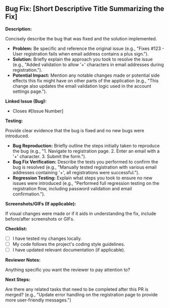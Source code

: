 ##  Bug Fix: [Short Descriptive Title Summarizing the Fix]

**Description:**

Concisely describe the bug that was fixed and the solution implemented. 

* **Problem:** Be specific and reference the original issue (e.g., "Fixes #123 - User registration fails when email address contains a plus sign."). 
* **Solution:** Briefly explain the approach you took to resolve the issue (e.g., "Added validation to allow '+' characters in email addresses during registration.").
* **Potential Impact:** Mention any notable changes made or potential side effects this fix might have on other parts of the application (e.g., "This change also updates the email validation logic used in the account settings page."). 

**Linked Issue (Bug):**

* Closes #[Issue Number]

**Testing:**

Provide clear evidence that the bug is fixed and no new bugs were introduced.

* **Bug Reproduction:** Briefly outline the steps initially taken to reproduce the bug (e.g., "1. Navigate to registration page. 2. Enter an email with a '+' character. 3. Submit the form.").
* **Bug Fix Verification:**  Describe the tests you performed to confirm the bug is resolved (e.g.,  "Manually tested registration with various email addresses containing '+', all registrations were successful.").
* **Regression Testing:** Explain what steps you took to ensure no new issues were introduced (e.g.,  "Performed full regression testing on the registration flow, including password validation and email confirmation."). 

**Screenshots/GIFs (If applicable):**

If visual changes were made or if it aids in understanding the fix, include before/after screenshots or GIFs.

**Checklist:**

- [ ] I have tested my changes locally.
- [ ] My code follows the project's coding style guidelines.
- [ ] I have updated relevant documentation (if applicable). 

**Reviewer Notes:**

Anything specific you want the reviewer to pay attention to?

**Next Steps:**

Are there any related tasks that need to be completed after this PR is merged? (e.g., "Update error handling on the registration page to provide more user-friendly messages.")

